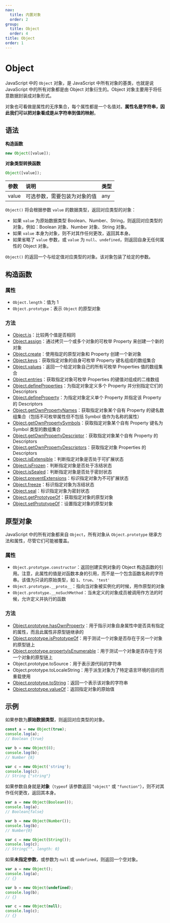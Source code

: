 ```yaml
---
nav:
  title: 内置对象
  order: 2
group:
  title: Object
  order: 4
title: Object
order: 1
---
```


# Object

JavaScript 中的 `Object` 对象，是 JavaScript 中所有对象的基类，也就是说 JavaScript 中的所有对象都是由 Object 对象衍生的。Object 对象主要用于将任意数据封装成对象形式。

对象也可看做是属性的无序集合，每个属性都是一个名值对。**属性名是字符串，因此我们可以把对象看成是从字符串到值的映射**。

## 语法

**构造函数**

```js
new Object([value]);
```

**对象类型转换函数**

```js
Object([value]);
```

| 参数  | 说明                         | 类型 |
| :---- | :--------------------------- | :--- |
| value | 可选参数，需要包装为对象的值 | any  |

`Object()` 将会根据参数 `value` 的数据类型，返回对应类型的对象：

- 如果 `value` 为原始数据类型 Boolean、Number、String，则返回对应类型的对象，例如：Boolean 对象、Number 对象、String 对象。
- 如果 `value` 本身为对象，则不对其作任何更改，返回其本身。
- 如果省略了 `value` 参数，或 `value` 为 `null`、`undefined`，则返回自身无任何属性的 Object 对象。

`Object()` 的返回一个与给定值对应类型的对象。该对象包装了给定的参数。

## 构造函数

### 属性

- `Object.length`：值为 1
- `Object.prototype`：表示 `Object` 的原型对象

### 方法

- [Object.is](properties-of-the-object-constructor/is)：比较两个值是否相同
- [Object.assign](properties-of-the-object-constructor/assign)：通过拷贝一个或多个对象的可枚举 Property 来创建一个新的对象
- [Object.create](properties-of-the-object-constructor/create)：使用指定的原型对象和 Property 创建一个新对象
- [Object.keys](properties-of-the-object-constructor/keys)：获取指定对象的自身可枚举 Property 键名组成的数组集合
- [Object.values](properties-of-the-object-constructor/values)：返回一个给定对象自己的所有可枚举 Properties 值的数组集合
- [Object.entries](properties-of-the-object-constructor/entries)：获取指定对象可枚举 Properties 的键值对组成的二维数组
- [Object.defineProperties](properties-of-the-object-constructor/defineProperties)：为指定对象定义多个 Property 并分别指定它们的 Descriptors
- [Object.defineProperty](properties-of-the-object-constructor/defineProperty)：为指定对象定义单个 Property 并指定该 Property 的 Descriptors
- [Object.getOwnPropertyNames](properties-of-the-object-constructor/getOwnPropertyNames)：获取指定对象某个自有 Property 的键名数组集合（包括不可枚举属性但不包括 Symbol 值作为名称的属性）
- [Object.getOwnPropertySymbols](properties-of-the-object-constructor/getOwnPropertySymbols)：获取指定对象某个自有 Property 键名为 Symbol 类型的数组集合
- [Object.getOwnPropertyDescriptor](properties-of-the-object-constructor/getOwnPropertyDescriptor)：获取指定对象某个自有 Property 的 Descriptors
- [Object.getOwnPropertyDescriptors](properties-of-the-object-constructor/getOwnPropertyDescriptors)：获取指定对象 Properties 的 Descriptors
- [Object.isExtensible](properties-of-the-object-constructor/isExtensible)：判断指定对象是否处于可扩展状态
- [Object.isFrozen](properties-of-the-object-constructor/isFrozen)：判断指定对象是否处于冻结状态
- [Object.isSealed](properties-of-the-object-constructor/isSealed)：判断指定对象是否处于密封状态
- [Object.preventExtensions](properties-of-the-object-constructor/preventExtensions)：标识指定对象为不可扩展状态
- [Object.freeze](properties-of-the-object-constructor/freeze)：标识指定对象为冻结状态
- [Object.seal](properties-of-the-object-constructor/seal)：标识指定对象为密封状态
- [Object.getPrototypeOf](properties-of-the-object-constructor/getPrototypeOf)：获取指定对象的原型对象
- [Object.setPrototypeOf](properties-of-the-object-constructor/setPrototypeOf)：设置指定对象的原型对象

## 原型对象

JavaScript 中的所有对象都来自 `Object`，所有对象从 `Object.prototype` 继承方法和属性，尽管它们可能被覆盖。

### 属性

- `Object.prototype.constructor`：返回创建实例对象的 Object 构造函数的引用。注意，此属性的值是对函数本身的引用，而不是一个包含函数名称的字符串。该值为只读的原始类型，如 `1`、`true`、`'test'`
- `Object.prototype.__proto__`：指向当对象被实例化的时候，用作原型的对象
- `Object.prototype.__noSuchMethod`：当未定义的对象成员被调用作方法的时候，允许定义并执行的函数

### 方法

- [Object.prototype.hasOwnProperty](properties-of-the-object-prototype-object/hasOwnProperty)：用于指示对象自身属性中是否具有指定的属性，而且此属性非原型链继承的
- [Object.prototype.isPrototypeOf](properties-of-the-object-prototype-object/isPrototypeOf)：用于测试一个对象是否存在于另一个对象的原型链上
- [Object.prototype.propertyIsEnumerable](properties-of-the-object-prototype-object/propertyIsEnumerable)：用于测试一个对象是否存在于另一个对象的原型链上
- Object.prototype.toSource：用于表示源代码的字符串
- Object.prototype.toLocaleString：用于派生对象为了特定语言环境的目的而重载使用
- [Object.prototype.toString](properties-of-the-object-prototype-object/toString)：返回一个表示该对象的字符串
- [Object.prototype.valueOf](properties-of-the-object-prototype-object/valueOf)：返回指定对象的原始值

## 示例

如果参数为**原始数据类型**，则返回对应类型的对象。

```js
const a = new Object(true);
console.log(a);
// Boolean {true}

var b = new Object(8);
console.log(b);
// Number {8}

var c = new Object('string');
console.log(c);
// String {"string"}
```

如果参数自身就是**对象**（`typeof` 该参数返回 `"object"` 或 `"function"`），则不对其作任何更改，返回其本身。

```js
var a = new Object(Boolean());
console.log(a);
// Boolean{false}

var b = new Object(Number());
console.log(b);
// Number{0}

var c = new Object(String());
console.log(c);
// String{"", length: 0}
```

如果**未指定参数**，或参数为 `null` 或 `undefined`，则返回一个空对象。

```js
var a = new Object();
console.log(a);
// {}

var b = new Object(undefined);
console.log(b);
// {}

var c = new Object(null);
console.log(c);
// {}
```
